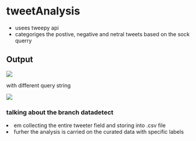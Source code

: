 # tweetAnalysis
<ul>
<li>usees tweepy api</li>
<li>categoriges the postive, negative and netral tweets based on the sock querry</li>
</ul>
<h2>Output</h2>
<img src="https://user-images.githubusercontent.com/17350312/32695141-83801d82-c779-11e7-978e-0c38dfec0d8b.png">
<p>with different query string</p>
<img src="https://user-images.githubusercontent.com/17350312/32695341-f0046396-c77e-11e7-95d3-02f63304d4f5.png">
<h3>talking about the branch datadetect</h3>
<li> em collecting the entire tweeter field and storing into .csv file </li>
<li> furher the analysis is carried on the curated data with specific labels </li>
